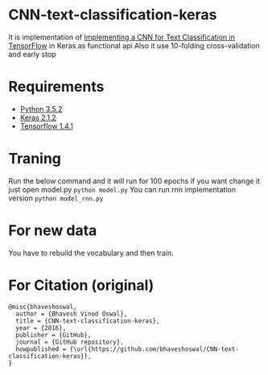 # CNN-text-classification-keras

It is implementation of [Implementing a CNN for Text Classification in TensorFlow](http://www.wildml.com/2015/12/implementing-a-cnn-for-text-classification-in-tensorflow/) in Keras as functional api Also it use 10-folding cross-validation and early stop
# Requirements
- [Python 3.5.2](https://www.python.org/)
- [Keras 2.1.2](http://keras.io/)
- [Tensorflow 1.4.1](https://www.tensorflow.org/)

# Traning
Run the below command and it will run for 100 epochs if you want change it just open model.py
`python model.py`
You can run rnn implementation version
`python model_rnn.py`

# For new data
You have to rebuild the vocabulary and then train.

# For Citation (original)
```
@misc{bhaveshoswal,
  author = {Bhavesh Vinod Oswal},
  title = {CNN-text-classification-keras},
  year = {2016},
  publisher = {GitHub},
  journal = {GitHub repository},
  howpublished = {\url{https://github.com/bhaveshoswal/CNN-text-classification-keras}},
}
```
